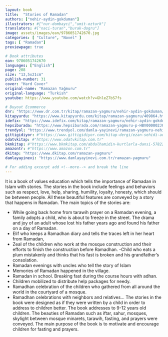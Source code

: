 ```yaml
---
layout: book
title:  "Stories of Ramadan"
authors: ["nehir-aydin-gokduman"]
illustrators: #["nur-dombayci","umit-ozturk"]
translators: #["naci-turan","burak-dogru"]
image: assets/images/ean/9786051742670.jpg
categories: [ "Culture", "Novel" ]
tags: [ "Ramadan"]
previewpage: true

# Book attributes
ean: 9786051742670
languages: ["English"]
page: 208
size: "13,5x21cm"
publish-number: 31
cover: "Hard Cover"
original-name: "Ramazan Yağmuru"
original-language: "Turkish"
youtube: https://www.youtube.com/watch?v=GhleZ7bS7fs

# Buyout Ecommerce
dnr: "https://www.dr.com.tr/kitap/ramazan-yagmuru/nehir-aydin-gokduman/din-mitoloji/%C4%B1slamiyet/urunno=0000000723993"
kitapyurdu: "https://www.kitapyurdu.com/kitap/ramazan-yagmuru/409864.html&filter_name=Ramazan+Ya%C4%9Fmuru"
idefix: "https://www.idefix.com/kitap/ramazan-yagmuru/nehir-aydin-gokduman/din-mitoloji/%C4%B1slamiyet/urunno=0000000723993"
hepsiburada: "https://www.hepsiburada.com/ramazan-yagmuru-p-HBV000002J0S6"
trendyol: "https://www.trendyol.com/damla-yayinevi/ramazan-yagmuru-nehir-aydin-gokduman-nehir-aydin-gokduman-p-3255828"
gittigidiyor: #"https://www.gittigidiyor.com/kitap-dergi/ezan-sehidi-adnan-menderes_pdp_732728793"
odatvkitap: #"https://www.odatvkitap.com.tr"
bkmkitap: #"https://www.bkmkitap.com/abdulhamidin-kurtlarla-dansi-578226"
amazontr: #"https://www.amazon.com.tr"
dkitap: "https://www.dkitap.com/ramazan-yagmuru"
damlayayinevi: "https://www.damlayayinevi.com.tr/ramazan-yagmuru"

# For adding excerpt add <!--more--> and break the line
---
```

It is a book of values education which tells the importance of Ramadan in Islam with stories. The stories
in the book include feelings and behaviors such as respect, love, help, sharing, humility, loyalty, honesty,
which should be between people. All these beautiful features are conveyed by a story that happens in
Ramadan.
The main topics of the stories are:
- While going back home from tarawih prayer on a Ramadan evening, a family adopts a child, who is
about to freeze in the street.
The drama and joy of an adult whose lost his father years ago and found his father on a day of Ramadan.
- Elif who keeps a Ramadhan diary and tells the traces left in her heart from Ramadan,
- Zeal of the children who work at the mosque construction and their efforts to finish the construction
before Ramadhan.
-Child who eats a plum mistakenly and thinks that his fast is broken and his grandfather’s consolation.
- Ramadan evenings with uncles who tell the story of Islam
- Memories of Ramadan happened in the village.
- Ramadan in school. Breaking fast during the course hours with adhan.
- Children mobilized to distribute help packages for needy.
- Ramadhan celebration of the children who gathered from all around the world in the courtyard of a
mosque.
- Ramadhan celebrations with neighbors and relatives…
The stories in the book were designed as if they were written by a child in order to address to children
better. The book addresses to 9-12 years old children. The beauties of Ramadan such as iftar, sahur,
mosques, skylight between mosque minarets, tarawih, fasting, and prayers were conveyed. The main
purpose of the book is to motivate and encourage children for fasting and prayers.
<!--more--> 
